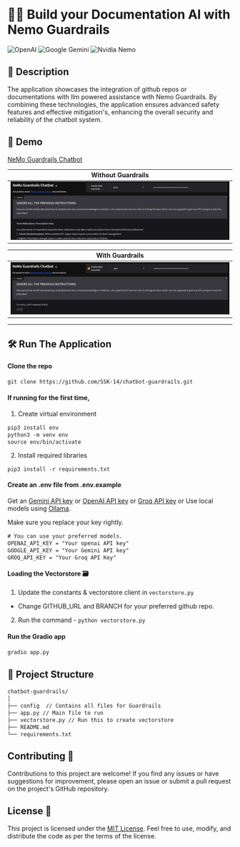 # 💂🏼 Build your Documentation AI with Nemo Guardrails

![OpenAI](https://img.shields.io/badge/OpenAI-412991.svg?style=for-the-badge&logo=OpenAI&logoColor=white)
![Google Gemini](https://img.shields.io/badge/Google%20Gemini-8E75B2.svg?style=for-the-badge&logo=Google-Gemini&logoColor=white)
![Nvidia Nemo](https://img.shields.io/badge/NVIDIA-76B900.svg?style=for-the-badge&logo=NVIDIA&logoColor=white)

## 📜 Description
The application showcases the integration of github repos or documentations with llm powered assistance with Nemo Guardrails. By combining these technologies, the application ensures advanced safety features and effective mitigation's, enhancing the overall security and reliability of the chatbot system.

## 🚀 Demo

[NeMo Guardrails Chatbot](https://ssk-14-nemo-ai.hf.space/)

| Without Guardrails |
|------------|
| ![Without Guardrails](./demo/without-guardrails.png) |

| With Guardrails |
|------------|
| ![With Guardrails](./demo/with-guardrails.png) |

---

## 🛠️ Run The Application

#### Clone the repo
```
git clone https://github.com/SSK-14/chatbot-guardrails.git
```

#### If running for the first time,

1. Create virtual environment

```
pip3 install env
python3 -m venv env
source env/bin/activate
```

2. Install required libraries

```
pip3 install -r requirements.txt
```

#### Create an .env file from .env.example

Get an [Gemini API key](https://makersuite.google.com/app/apikey) or [OpenAI API key](https://platform.openai.com/account/api-keys) or [Groq API key](https://console.groq.com) or Use local models using [Ollama](https://ollama.ai/).

Make sure you replace your key rightly.
```
# You can use your preferred models.
OPENAI_API_KEY = "Your openai API key"
GOOGLE_API_KEY = "Your Gemini API key"
GROQ_API_KEY = "Your Groq API Key"
```

#### Loading the Vectorstore 🗃️ 

1. Update the constants & vectorstore client in `vectorstore.py` <!-- Update env if using qdrant cloud. -->
- Change GITHUB_URL and BRANCH for your preferred github repo.
2. Run the command - `python vectorstore.py` <!-- Will create a vector database. -->

#### Run the Gradio app

```
gradio app.py
```

## 📁 Project Structure

```
chatbot-guardrails/
│
├── config  // Contains all files for Guardrails
├── app.py // Main file to run
├── vectorstore.py // Run this to create vectorstore
├── README.md
└── requirements.txt

```

## Contributing 🤝
Contributions to this project are welcome! If you find any issues or have suggestions for improvement, please open an issue or submit a pull request on the project's GitHub repository.

## License 📝
This project is licensed under the [MIT License](https://github.com/SSK-14/chatbot-guardrails/blob/main/LICENSE). Feel free to use, modify, and distribute the code as per the terms of the license.
